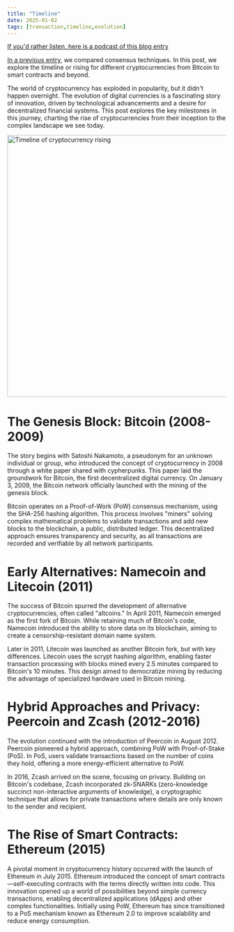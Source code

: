 ```yaml
---
title: "Timeline"
date: 2025-01-02
tags: [transaction,timeline,evolution]
---
```


<head>
<link rel="alternate" type="application/atom+xml" title="{{ site.title }}" href="/feed.xml">
</head>

[If you'd rather listen, here is a podcast of this blog entry](https://lewisbakkero.github.io/tibidabo/audios/Timeline.mp3)

[In a previous entry](https://lewisbakkero.github.io/tibidabo/audios/Consensus2.mp3), we compared consensus techniques. In this post, we explore the timeline or rising for different cryptocurrencies from Bitcoin to smart contracts and beyond.

The world of cryptocurrency has exploded in popularity, but it didn't happen overnight. The evolution of digital currencies is a fascinating story of innovation, driven by technological advancements and a desire for decentralized financial systems. This post explores the key milestones in this journey, charting the rise of cryptocurrencies from their inception to the complex landscape we see today.

<img src="https://lewisbakkero.github.io/tibidabo/images/timeline.png" alt="Timeline of cryptocurrency rising" width="600"/>

# The Genesis Block: Bitcoin (2008-2009)

The story begins with Satoshi Nakamoto, a pseudonym for an unknown individual or group, who introduced the concept of cryptocurrency in 2008 through a white paper shared with cypherpunks. This paper laid the groundwork for Bitcoin, the first decentralized digital currency. On January 3, 2009, the Bitcoin network officially launched with the mining of the genesis block.

Bitcoin operates on a Proof-of-Work (PoW) consensus mechanism, using the SHA-256 hashing algorithm. This process involves "miners" solving complex mathematical problems to validate transactions and add new blocks to the blockchain, a public, distributed ledger. This decentralized approach ensures transparency and security, as all transactions are recorded and verifiable by all network participants.

# Early Alternatives: Namecoin and Litecoin (2011)

The success of Bitcoin spurred the development of alternative cryptocurrencies, often called "altcoins." In April 2011, Namecoin emerged as the first fork of Bitcoin. While retaining much of Bitcoin's code, Namecoin introduced the ability to store data on its blockchain, aiming to create a censorship-resistant domain name system.

Later in 2011, Litecoin was launched as another Bitcoin fork, but with key differences. Litecoin uses the scrypt hashing algorithm, enabling faster transaction processing with blocks mined every 2.5 minutes compared to Bitcoin's 10 minutes. This design aimed to democratize mining by reducing the advantage of specialized hardware used in Bitcoin mining.

# Hybrid Approaches and Privacy: Peercoin and Zcash (2012-2016)

The evolution continued with the introduction of Peercoin in August 2012. Peercoin pioneered a hybrid approach, combining PoW with Proof-of-Stake (PoS). In PoS, users validate transactions based on the number of coins they hold, offering a more energy-efficient alternative to PoW.

In 2016, Zcash arrived on the scene, focusing on privacy. Building on Bitcoin's codebase, Zcash incorporated zk-SNARKs (zero-knowledge succinct non-interactive arguments of knowledge), a cryptographic technique that allows for private transactions where details are only known to the sender and recipient.

# The Rise of Smart Contracts: Ethereum (2015)

A pivotal moment in cryptocurrency history occurred with the launch of Ethereum in July 2015. Ethereum introduced the concept of smart contracts—self-executing contracts with the terms directly written into code. This innovation opened up a world of possibilities beyond simple currency transactions, enabling decentralized applications (dApps) and other complex functionalities. Initially using PoW, Ethereum has since transitioned to a PoS mechanism known as Ethereum 2.0 to improve scalability and reduce energy consumption.